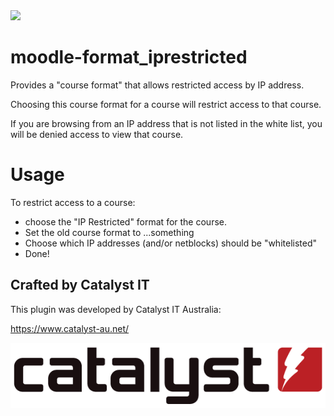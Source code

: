 <a href="https://travis-ci.org/catalyst/moodle-format_iprestricted">
<img src="https://travis-ci.org/catalyst/moodle-format_iprestricted.svg?branch=master">
</a>

# moodle-format_iprestricted
Provides a "course format" that allows restricted access by IP address.

Choosing this course format for a course will restrict access to that course.

If you are browsing from an IP address that is not listed in the white list, you will be denied access to view that course.

# Usage
To restrict access to a course:
* choose the "IP Restricted" format for the course.
* Set the old course format to ...something
* Choose which IP addresses (and/or netblocks) should be "whitelisted"
* Done!

Crafted by Catalyst IT
----------------------

This plugin was developed by Catalyst IT Australia:

https://www.catalyst-au.net/

![Catalyst IT](/pix/catalyst-logo.png?raw=true)
